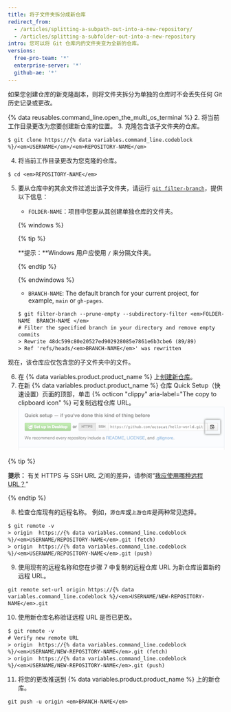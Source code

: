 ```yaml
---
title: 将子文件夹拆分成新仓库
redirect_from:
  - /articles/splitting-a-subpath-out-into-a-new-repository/
  - /articles/splitting-a-subfolder-out-into-a-new-repository
intro: 您可以将 Git 仓库内的文件夹变为全新的仓库。
versions:
  free-pro-team: '*'
  enterprise-server: '*'
  github-ae: '*'
---
```


如果您创建仓库的新克隆副本，则将文件夹拆分为单独的仓库时不会丢失任何 Git 历史记录或更改。

{% data reusables.command_line.open_the_multi_os_terminal %}
2. 将当前工作目录更改为您要创建新仓库的位置。
3. 克隆包含该子文件夹的仓库。
  ```shell
  $ git clone https://{% data variables.command_line.codeblock %}/<em>USERNAME</em>/<em>REPOSITORY-NAME</em>
  ```
4. 将当前工作目录更改为您克隆的仓库。
  ```shell
  $ cd <em>REPOSITORY-NAME</em>
  ```
5. 要从仓库中的其余文件过滤出该子文件夹，请运行 [`git filter-branch`](https://git-scm.com/docs/git-filter-branch)，提供以下信息：
    - `FOLDER-NAME`：项目中您要从其创建单独仓库的文件夹。

    {% windows %}

      {% tip %}

      **提示：**Windows 用户应使用 `/` 来分隔文件夹。

      {% endtip %}

    {% endwindows %}
    - `BRANCH-NAME`: The default branch for your current project, for example, `main` or `gh-pages`.
    ```shell
    $ git filter-branch --prune-empty --subdirectory-filter <em>FOLDER-NAME  BRANCH-NAME </em>
    # Filter the specified branch in your directory and remove empty commits
    > Rewrite 48dc599c80e20527ed902928085e7861e6b3cbe6 (89/89)
    > Ref 'refs/heads/<em>BRANCH-NAME</em>' was rewritten
    ```
  现在，该仓库应仅包含您的子文件夹中的文件。

6. 在 {% data variables.product.product_name %} 上[创建新仓库](/articles/creating-a-new-repository/)。
7. 在新 {% data variables.product.product_name %} 仓库 Quick Setup（快速设置）页面的顶部，单击 {% octicon "clippy" aria-label="The copy to clipboard icon" %} 可复制远程仓库 URL。 ![创建远程仓库 URL 字段](/assets/images/help/repository/copy-remote-repository-url-quick-setup.png)

  {% tip %}

  **提示：** 有关 HTTPS 与 SSH URL 之间的差异，请参阅“[我应使用哪种远程 URL？](/articles/which-remote-url-should-i-use)”

  {% endtip %}

8. 检查仓库现有的远程名称。 例如，`源仓库`或`上游仓库`是两种常见选择。
  ```shell
  $ git remote -v
  > origin  https://{% data variables.command_line.codeblock %}/<em>USERNAME/REPOSITORY-NAME</em>.git (fetch)
  > origin  https://{% data variables.command_line.codeblock %}/<em>USERNAME/REPOSITORY-NAME</em>.git (push)
  ```

9. 使用现有的远程名称和您在步骤 7 中复制的远程仓库 URL 为新仓库设置新的远程 URL。
  ```shell
  git remote set-url origin https://{% data variables.command_line.codeblock %}/<em>USERNAME/NEW-REPOSITORY-NAME</em>.git
  ```
10. 使用新仓库名称验证远程 URL 是否已更改。
  ```shell
  $ git remote -v
  # Verify new remote URL
  > origin  https://{% data variables.command_line.codeblock %}/<em>USERNAME/NEW-REPOSITORY-NAME</em>.git (fetch)
  > origin  https://{% data variables.command_line.codeblock %}/<em>USERNAME/NEW-REPOSITORY-NAME</em>.git (push)
  ```
11. 将您的更改推送到 {% data variables.product.product_name %} 上的新仓库。
  ```shell
  git push -u origin <em>BRANCH-NAME</em>
  ```
